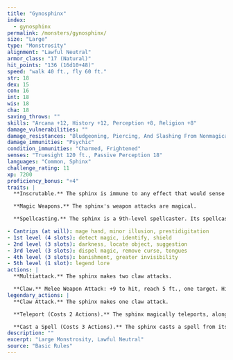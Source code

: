 ```yaml
---
title: "Gynosphinx"
index:
  - gynosphinx
permalink: /monsters/gynosphinx/
size: "Large"
type: "Monstrosity"
alignment: "Lawful Neutral"
armor_class: "17 (Natural)"
hit_points: "136 (16d10+48)"
speed: "walk 40 ft., fly 60 ft."
str: 18
dex: 15
con: 16
int: 18
wis: 18
cha: 18
saving_throws: ""
skills: "Arcana +12, History +12, Perception +8, Religion +8"
damage_vulnerabilities: ""
damage_resistances: "Bludgeoning, Piercing, And Slashing From Nonmagical Weapons"
damage_immunities: "Psychic"
condition_immunities: "Charmed, Frightened"
senses: "Truesight 120 ft., Passive Perception 18"
languages: "Common, Sphinx"
challenge_rating: 11
xp: 7200
proficiency_bonus: "+4"
traits: |
  **Inscrutable.** The sphinx is immune to any effect that would sense its emotions or read its thoughts, as well as any divination spell that it refuses. Wisdom (Insight) checks made to ascertain the sphinx's intentions or sincerity have disadvantage.

  **Magic Weapons.** The sphinx's weapon attacks are magical.

  **Spellcasting.** The sphinx is a 9th-level spellcaster. Its spellcasting ability is Intelligence (spell save DC 16, +8 to hit with spell attacks). It requires no material components to cast its spells. The sphinx has the following wizard spells prepared:

- Cantrips (at will): mage hand, minor illusion, prestidigitation
- 1st level (4 slots): detect magic, identify, shield
- 2nd level (3 slots): darkness, locate object, suggestion
- 3rd level (3 slots): dispel magic, remove curse, tongues
- 4th level (3 slots): banishment, greater invisibility
- 5th level (1 slot): legend lore
actions: |
  **Multiattack.** The sphinx makes two claw attacks.

  **Claw.** Melee Weapon Attack: +9 to hit, reach 5 ft., one target. Hit: 13 (2d8 + 4) slashing damage.  
legendary_actions: |
  **Claw Attack.** The sphinx makes one claw attack.

  **Teleport (Costs 2 Actions).** The sphinx magically teleports, along with any equipment it is wearing or carrying, up to 120 feet to an unoccupied space it can see.

  **Cast a Spell (Costs 3 Actions).** The sphinx casts a spell from its list of prepared spells, using a spell slot as normal.
description: ""
excerpt: "Large Monstrosity, Lawful Neutral"
source: "Basic Rules"
---
```

